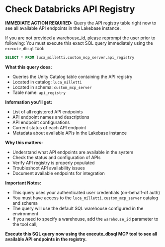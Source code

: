 # Check Databricks API Registry

**IMMEDIATE ACTION REQUIRED:** Query the API registry table right now to see all available API endpoints in the Lakebase instance.

If you are not provided a warehouse_id, please reprompt the user prior to following: You must execute this exact SQL query immediately using the `execute_dbsql` tool:

```sql
SELECT * FROM luca_milletti.custom_mcp_server.api_registry
```

**What this query does:**
- Queries the Unity Catalog table containing the API registry
- Located in catalog: `luca_milletti`
- Located in schema: `custom_mcp_server`
- Table name: `api_registry`

**Information you'll get:**
- List of all registered API endpoints
- API endpoint names and descriptions
- API endpoint configurations
- Current status of each API endpoint
- Metadata about available APIs in the Lakebase instance

**Why this matters:**
- Understand what API endpoints are available in the system
- Check the status and configuration of APIs
- Verify API registry is properly populated
- Troubleshoot API availability issues
- Document available endpoints for integration

**Important Notes:**
- This query uses your authenticated user credentials (on-behalf-of auth)
- You must have access to the `luca_milletti.custom_mcp_server` catalog and schema
- The query will use the default SQL warehouse configured in the environment
- If you need to specify a warehouse, add the `warehouse_id` parameter to the tool call;

**Execute this SQL query now using the execute_dbsql MCP tool to see all available API endpoints in the registry.**
